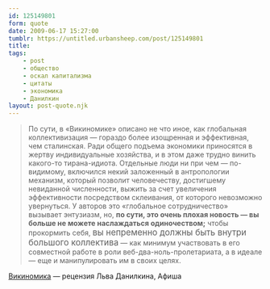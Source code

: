 ```yaml
---
id: 125149801
form: quote
date: 2009-06-17 15:27:00
tumblr: https://untitled.urbansheep.com/post/125149801
title: 
tags:
    - post
    - общество
    - оскал капитализма
    - цитаты
    - экономика
    - Данилкин
layout: post-quote.njk
---
```


<blockquote>
По сути, в «Викиномике» описано не что иное, как глобальная коллективизация — гораздо более изощренная и эффективная, чем сталинская. Ради общего подъема экономики приносятся в жертву индивидуальные хозяйства, и в этом даже трудно винить какого-то тирана-идиота. Отдельные люди ни при чем — по-видимому, включился некий заложенный в антропологии механизм, который позволит человечеству, достигшему невиданной численности, выжить за счет увеличения эффективности посредством склеивания, от которого невозможно увернуться. У авторов это «глобальное сотрудничество» вызывает энтузиазм, но, <strong>по сути, это очень плохая новость — вы больше не можете наслаждаться одиночеством;</strong> чтобы прокормить себя, <big>вы непременно должны быть внутри большого ­коллектива</big> — как минимум участвовать в его совместной работе в роли веб-два-ноль-пролетариата, а в идеале — еще и манипулировать им в своих целях.
</blockquote>

<a href="http://www.afisha.ru/book/1532/">Викиномика</a> — рецензия Льва Данилкина, Афиша
